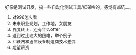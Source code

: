 好像是测试开发，搞一些自动化测试工具/框架啥的，感觉有点坑。。。

1. 对996怎么看
2. 未来职业规划，工作地，女朋友
3. 百度转正，还有什么offer
4. 遇到过比较大的困难，举个例子
5. 互联网和通信设备制造商技术差异
6. 期望薪资
